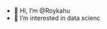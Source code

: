 - 👋 Hi, I’m @Roykahu
- 👀 I’m interested in data scienc

<!---
Roykahu/Roykahu is a ✨ special ✨ repository because its `README.md` (this file) appears on your GitHub profile.
You can click the Preview link to take a look at your changes.
--->
